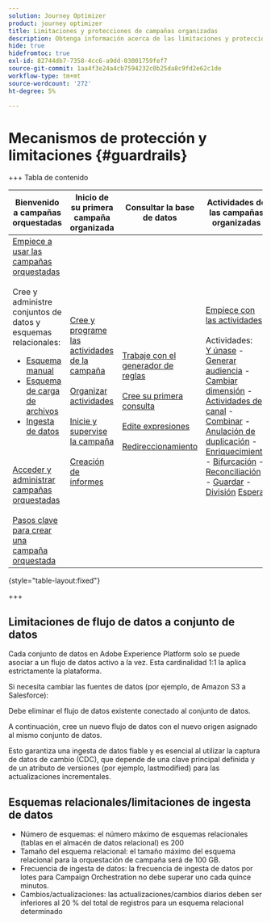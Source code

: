```yaml
---
solution: Journey Optimizer
product: journey optimizer
title: Limitaciones y protecciones de campañas organizadas
description: Obtenga información acerca de las limitaciones y protecciones de campañas orquestadas
hide: true
hidefromtoc: true
exl-id: 82744db7-7358-4cc6-a9dd-03001759fef7
source-git-commit: 1aa4f3e24a4cb7594232c0b25da8c9fd2e62c1de
workflow-type: tm+mt
source-wordcount: '272'
ht-degree: 5%

---
```


# Mecanismos de protección y limitaciones {#guardrails}

+++ Tabla de contenido

| Bienvenido a campañas orquestadas | Inicio de su primera campaña organizada | Consultar la base de datos | Actividades de las campañas organizadas |
|---|---|---|---|
| [Empiece a usar las campañas orquestadas](gs-orchestrated-campaigns.md)<br/><br/>Cree y administre conjuntos de datos y esquemas relacionales:</br> <ul><li>[Esquema manual](manual-schema.md)</li><li>[Esquema de carga de archivos](file-upload-schema.md)</li><li>[Ingesta de datos](ingest-data.md)</li></ul><br/><br/>[Acceder y administrar campañas orquestadas](access-manage-orchestrated-campaigns.md)<br/><br/>[Pasos clave para crear una campaña orquestada](gs-campaign-creation.md) | [Cree y programe las actividades de la campaña](create-orchestrated-campaign.md)<br/><br/>[Organizar actividades](orchestrate-activities.md)<br/><br/>[Inicie y supervise la campaña](start-monitor-campaigns.md)<br/><br/>[Creación de informes](reporting-campaigns.md) | [Trabaje con el generador de reglas](orchestrated-rule-builder.md)<br/><br/>[Cree su primera consulta](build-query.md)<br/><br/>[Edite expresiones](edit-expressions.md)<br/><br/>[Redireccionamiento](retarget.md) | [Empiece con las actividades](activities/about-activities.md)<br/><br/>Actividades:<br/>[Y únase](activities/and-join.md) - [Generar audiencia](activities/build-audience.md) - [Cambiar dimensión](activities/change-dimension.md) - [Actividades de canal](activities/channels.md) - [Combinar](activities/combine.md) - [Anulación de duplicación](activities/deduplication.md) - [Enriquecimiento](activities/enrichment.md) - [Bifurcación](activities/fork.md) - [Reconciliación](activities/reconciliation.md) - [Guardar](activities/save-audience.md) - [División](activities/split.md) [Espera](activities/wait.md) |

{style="table-layout:fixed"}

+++

## Limitaciones de flujo de datos a conjunto de datos

Cada conjunto de datos en Adobe Experience Platform solo se puede asociar a un flujo de datos activo a la vez. Esta cardinalidad 1:1 la aplica estrictamente la plataforma.

Si necesita cambiar las fuentes de datos (por ejemplo, de Amazon S3 a Salesforce):

Debe eliminar el flujo de datos existente conectado al conjunto de datos.

A continuación, cree un nuevo flujo de datos con el nuevo origen asignado al mismo conjunto de datos.

Esto garantiza una ingesta de datos fiable y es esencial al utilizar la captura de datos de cambio (CDC), que depende de una clave principal definida y de un atributo de versiones (por ejemplo, lastmodified) para las actualizaciones incrementales.


## Esquemas relacionales/limitaciones de ingesta de datos

* Número de esquemas: el número máximo de esquemas relacionales (tablas en el almacén de datos relacional) es 200
* Tamaño del esquema relacional: el tamaño máximo del esquema relacional para la orquestación de campaña será de 100 GB.
* Frecuencia de ingesta de datos: la frecuencia de ingesta de datos por lotes para Campaign Orchestration no debe superar uno cada quince minutos.
* Cambios/actualizaciones: las actualizaciones/cambios diarios deben ser inferiores al 20 % del total de registros para un esquema relacional determinado
